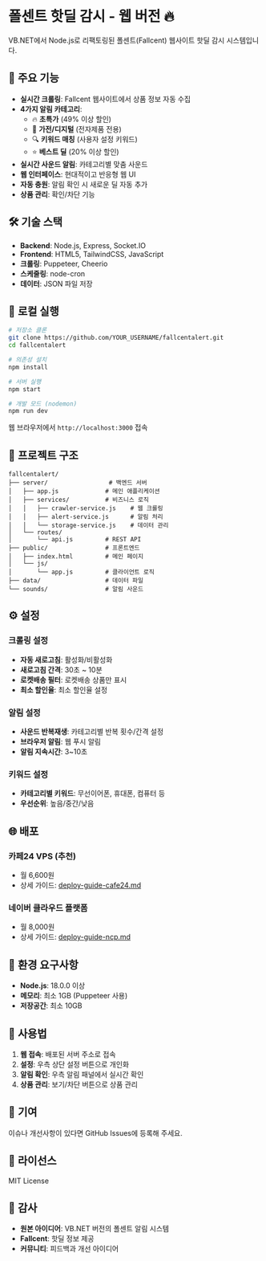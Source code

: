 # 폴센트 핫딜 감시 - 웹 버전 🔥

VB.NET에서 Node.js로 리팩토링된 폴센트(Fallcent) 웹사이트 핫딜 감시 시스템입니다.

## 🎯 주요 기능

- **실시간 크롤링**: Fallcent 웹사이트에서 상품 정보 자동 수집
- **4가지 알림 카테고리**:
  - 🔥 **초특가** (49% 이상 할인)
  - 🔧 **가전/디지털** (전자제품 전용)
  - 🔍 **키워드 매칭** (사용자 설정 키워드)
  - ⭐ **베스트 딜** (20% 이상 할인)
- **실시간 사운드 알림**: 카테고리별 맞춤 사운드
- **웹 인터페이스**: 현대적이고 반응형 웹 UI
- **자동 충원**: 알림 확인 시 새로운 딜 자동 추가
- **상품 관리**: 확인/차단 기능

## 🛠️ 기술 스택

- **Backend**: Node.js, Express, Socket.IO
- **Frontend**: HTML5, TailwindCSS, JavaScript
- **크롤링**: Puppeteer, Cheerio
- **스케줄링**: node-cron
- **데이터**: JSON 파일 저장

## 🚀 로컬 실행

```bash
# 저장소 클론
git clone https://github.com/YOUR_USERNAME/fallcentalert.git
cd fallcentalert

# 의존성 설치
npm install

# 서버 실행
npm start

# 개발 모드 (nodemon)
npm run dev
```

웹 브라우저에서 `http://localhost:3000` 접속

## 📁 프로젝트 구조

```
fallcentalert/
├── server/                 # 백엔드 서버
│   ├── app.js             # 메인 애플리케이션
│   ├── services/          # 비즈니스 로직
│   │   ├── crawler-service.js    # 웹 크롤링
│   │   ├── alert-service.js      # 알림 처리
│   │   └── storage-service.js    # 데이터 관리
│   └── routes/
│       └── api.js         # REST API
├── public/                # 프론트엔드
│   ├── index.html         # 메인 페이지
│   └── js/
│       └── app.js         # 클라이언트 로직
├── data/                  # 데이터 파일
└── sounds/                # 알림 사운드
```

## ⚙️ 설정

### 크롤링 설정
- **자동 새로고침**: 활성화/비활성화
- **새로고침 간격**: 30초 ~ 10분
- **로켓배송 필터**: 로켓배송 상품만 표시
- **최소 할인율**: 최소 할인율 설정

### 알림 설정
- **사운드 반복재생**: 카테고리별 반복 횟수/간격 설정
- **브라우저 알림**: 웹 푸시 알림
- **알림 지속시간**: 3~10초

### 키워드 설정
- **카테고리별 키워드**: 무선이어폰, 휴대폰, 컴퓨터 등
- **우선순위**: 높음/중간/낮음

## 🌐 배포

### 카페24 VPS (추천)
- 월 6,600원
- 상세 가이드: [deploy-guide-cafe24.md](deploy-guide-cafe24.md)

### 네이버 클라우드 플랫폼
- 월 8,000원
- 상세 가이드: [deploy-guide-ncp.md](deploy-guide-ncp.md)

## 🔧 환경 요구사항

- **Node.js**: 18.0.0 이상
- **메모리**: 최소 1GB (Puppeteer 사용)
- **저장공간**: 최소 10GB

## 📱 사용법

1. **웹 접속**: 배포된 서버 주소로 접속
2. **설정**: 우측 상단 설정 버튼으로 개인화
3. **알림 확인**: 우측 알림 패널에서 실시간 확인
4. **상품 관리**: 보기/차단 버튼으로 상품 관리

## 🤝 기여

이슈나 개선사항이 있다면 GitHub Issues에 등록해 주세요.

## 📄 라이선스

MIT License

## 🙏 감사

- **원본 아이디어**: VB.NET 버전의 폴센트 알림 시스템
- **Fallcent**: 핫딜 정보 제공
- **커뮤니티**: 피드백과 개선 아이디어 